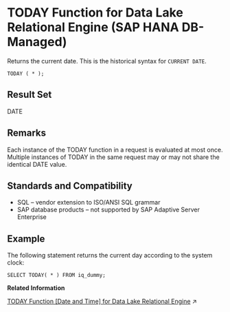 <!-- loio1f010045110b4fbfaebefa285ec75b87 -->

# TODAY Function for Data Lake Relational Engine \(SAP HANA DB-Managed\)

Returns the current date. This is the historical syntax for `CURRENT DATE`.



```
TODAY ( * );
```



<a name="loio1f010045110b4fbfaebefa285ec75b87__section_zl5_mjv_vrb"/>

## Result Set

DATE



<a name="loio1f010045110b4fbfaebefa285ec75b87__section_r4t_rjv_vrb"/>

## Remarks

Each instance of the TODAY function in a request is evaluated at most once. Multiple instances of TODAY in the same request may or may not share the identical DATE value.



<a name="loio1f010045110b4fbfaebefa285ec75b87__section_bhm_sjv_vrb"/>

## Standards and Compatibility

-   SQL – vendor extension to ISO/ANSI SQL grammar
-   SAP database products – not supported by SAP Adaptive Server Enterprise



<a name="loio1f010045110b4fbfaebefa285ec75b87__section_gkz_sjv_vrb"/>

## Example

The following statement returns the current day according to the system clock:

```
SELECT TODAY( * ) FROM iq_dummy;
```

**Related Information**  


[TODAY Function \[Date and Time\] for Data Lake Relational Engine](https://help.sap.com/viewer/19b3964099384f178ad08f2d348232a9/2024_1_QRC/en-US/a58aae9284f21015a550a97595a91cc9.html "Returns the current date. This is the historical syntax for CURRENT DATE.") :arrow_upper_right:

